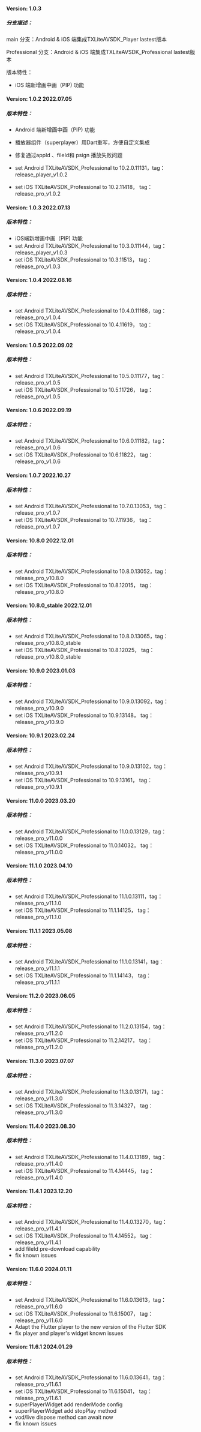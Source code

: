 #### Version: 1.0.3

##### 分支描述：

main 分支：Android & iOS 端集成TXLiteAVSDK_Player lastest版本

Professional 分支：Android & iOS 端集成TXLiteAVSDK_Professional lastest版本

版本特性：

- iOS 端新增画中画（PIP) 功能



#### Version: 1.0.2  2022.07.05

##### 版本特性：

- Android 端新增画中画（PIP) 功能
- 播放器组件（superplayer）用Dart重写，方便自定义集成
- 修复通过appId 、fileId和 psign 播放失败问题

- set Android TXLiteAVSDK_Professional to 10.2.0.11131，tag：release_player_v1.0.2
- set iOS TXLiteAVSDK_Professional to 10.2.11418， tag：release_pro_v1.0.2

#### Version: 1.0.3  2022.07.13

##### 版本特性：

- iOS端新增画中画（PIP) 功能
- set Android TXLiteAVSDK_Professional to 10.3.0.11144，tag：release_player_v1.0.3
- set iOS TXLiteAVSDK_Professional to 10.3.11513， tag：release_pro_v1.0.3

#### Version: 1.0.4  2022.08.16

##### 版本特性：

- set Android TXLiteAVSDK_Professional to 10.4.0.11168，tag：release_pro_v1.0.4
- set iOS TXLiteAVSDK_Professional to 10.4.11619， tag：release_pro_v1.0.4

#### Version: 1.0.5  2022.09.02
##### 版本特性：

- set Android TXLiteAVSDK_Professional to 10.5.0.11177，tag：release_pro_v1.0.5
- set iOS TXLiteAVSDK_Professional to 10.5.11726， tag：release_pro_v1.0.5


#### Version: 1.0.6  2022.09.19

##### 版本特性：

- set Android TXLiteAVSDK_Professional to 10.6.0.11182，tag：release_pro_v1.0.6
- set iOS TXLiteAVSDK_Professional to 10.6.11822， tag：release_pro_v1.0.6


#### Version: 1.0.7  2022.10.27

##### 版本特性：

- set Android TXLiteAVSDK_Professional to 10.7.0.13053，tag：release_pro_v1.0.7
- set iOS TXLiteAVSDK_Professional to 10.7.11936， tag：release_pro_v1.0.7


#### Version: 10.8.0  2022.12.01

##### 版本特性：

- set Android TXLiteAVSDK_Professional to 10.8.0.13052，tag：release_pro_v10.8.0
- set iOS TXLiteAVSDK_Professional to 10.8.12015， tag：release_pro_v10.8.0


#### Version: 10.8.0_stable  2022.12.01

##### 版本特性：

- set Android TXLiteAVSDK_Professional to 10.8.0.13065，tag：release_pro_v10.8.0_stable
- set iOS TXLiteAVSDK_Professional to 10.8.12025， tag：release_pro_v10.8.0_stable


#### Version: 10.9.0  2023.01.03

##### 版本特性：

- set Android TXLiteAVSDK_Professional to 10.9.0.13092，tag：release_pro_v10.9.0
- set iOS TXLiteAVSDK_Professional to 10.9.13148， tag：release_pro_v10.9.0


#### Version: 10.9.1  2023.02.24

##### 版本特性：

- set Android TXLiteAVSDK_Professional to 10.9.0.13102，tag：release_pro_v10.9.1
- set iOS TXLiteAVSDK_Professional to 10.9.13161， tag：release_pro_v10.9.1


#### Version: 11.0.0 2023.03.20

##### 版本特性：

- set Android TXLiteAVSDK_Professional to 11.0.0.13129，tag：release_pro_v11.0.0
- set iOS TXLiteAVSDK_Professional to 11.0.14032， tag：release_pro_v11.0.0


#### Version: 11.1.0 2023.04.10

##### 版本特性：

- set Android TXLiteAVSDK_Professional to 11.1.0.13111，tag：release_pro_v11.1.0
- set iOS TXLiteAVSDK_Professional to 11.1.14125， tag：release_pro_v11.1.0


#### Version: 11.1.1 2023.05.08

##### 版本特性：

- set Android TXLiteAVSDK_Professional to 11.1.0.13141，tag：release_pro_v11.1.1
- set iOS TXLiteAVSDK_Professional to 11.1.14143， tag：release_pro_v11.1.1


#### Version: 11.2.0 2023.06.05

##### 版本特性：

- set Android TXLiteAVSDK_Professional to 11.2.0.13154，tag：release_pro_v11.2.0
- set iOS TXLiteAVSDK_Professional to 11.2.14217， tag：release_pro_v11.2.0


#### Version: 11.3.0 2023.07.07

##### 版本特性：

- set Android TXLiteAVSDK_Professional to 11.3.0.13171，tag：release_pro_v11.3.0
- set iOS TXLiteAVSDK_Professional to 11.3.14327， tag：release_pro_v11.3.0


#### Version: 11.4.0 2023.08.30

##### 版本特性：

- set Android TXLiteAVSDK_Professional to 11.4.0.13189，tag：release_pro_v11.4.0
- set iOS TXLiteAVSDK_Professional to 11.4.14445， tag：release_pro_v11.4.0


#### Version: 11.4.1 2023.12.20

##### 版本特性：

- set Android TXLiteAVSDK_Professional to 11.4.0.13270，tag：release_pro_v11.4.1
- set iOS TXLiteAVSDK_Professional to 11.4.14552， tag：release_pro_v11.4.1
- add fileId pre-download capability
- fix known issues


#### Version: 11.6.0 2024.01.11

##### 版本特性：

- set Android TXLiteAVSDK_Professional to 11.6.0.13613，tag：release_pro_v11.6.0
- set iOS TXLiteAVSDK_Professional to 11.6.15007， tag：release_pro_v11.6.0
- Adapt the Flutter player to the new version of the Flutter SDK
- fix player and player's widget known issues


#### Version: 11.6.1 2024.01.29

##### 版本特性：

- set Android TXLiteAVSDK_Professional to 11.6.0.13641，tag：release_pro_v11.6.1
- set iOS TXLiteAVSDK_Professional to 11.6.15041， tag：release_pro_v11.6.1
- superPlayerWidget add renderMode config
- superPlayerWidget add stopPlay method
- vod/live dispose method can await now
- fix known issues